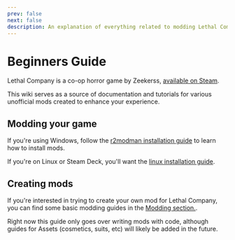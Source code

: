 ```yaml
---
prev: false
next: false
description: An explanation of everything related to modding Lethal Company for beginners.
---
```


# Beginners Guide

Lethal Company is a co-op horror game by Zeekerss, [available on Steam](https://store.steampowered.com/app/1966720/Lethal_Company/).

This wiki serves as a source of documentation and tutorials for various unofficial mods created to enhance your experience.

## Modding your game

If you're using Windows, follow the [r2modman installation guide](./installation/installing-r2modman.md) to learn how to install mods.

If you're on Linux or Steam Deck, you'll want the [linux installation guide](./installation/installing-r2modman-linux.md).

## Creating mods

If you're interested in trying to create your own mod for Lethal Company, you can find some basic modding guides in the [Modding section.](./modding/initial-setup.md).

Right now this guide only goes over writing mods with code, although guides for Assets (cosmetics, suits, etc) will likely be added in the future.